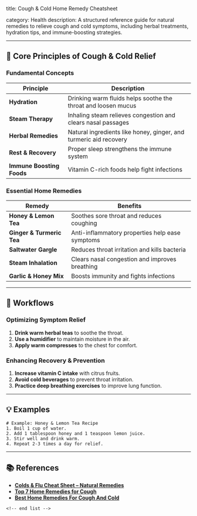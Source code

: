 title: Cough & Cold Home Remedy Cheatsheet

category: Health
description: A structured reference guide for natural remedies to relieve cough and cold symptoms, including herbal treatments, hydration tips, and immune-boosting strategies.

---

## 🤧 **Core Principles of Cough & Cold Relief**

### **Fundamental Concepts**

| Principle                       | Description                                                       |
| ------------------------------- | ----------------------------------------------------------------- |
| **Hydration**             | Drinking warm fluids helps soothe the throat and loosen mucus     |
| **Steam Therapy**         | Inhaling steam relieves congestion and clears nasal passages      |
| **Herbal Remedies**       | Natural ingredients like honey, ginger, and turmeric aid recovery |
| **Rest & Recovery**       | Proper sleep strengthens the immune system                        |
| **Immune Boosting Foods** | Vitamin C-rich foods help fight infections                        |

### **Essential Home Remedies**

| Remedy                          | Benefits                                        |
| ------------------------------- | ----------------------------------------------- |
| **Honey & Lemon Tea**     | Soothes sore throat and reduces coughing        |
| **Ginger & Turmeric Tea** | Anti-inflammatory properties help ease symptoms |
| **Saltwater Gargle**      | Reduces throat irritation and kills bacteria    |
| **Steam Inhalation**      | Clears nasal congestion and improves breathing  |
| **Garlic & Honey Mix**    | Boosts immunity and fights infections           |

---

## 🔄 **Workflows**

### **Optimizing Symptom Relief**

1. **Drink warm herbal teas** to soothe the throat.
2. **Use a humidifier** to maintain moisture in the air.
3. **Apply warm compresses** to the chest for comfort.

### **Enhancing Recovery & Prevention**

1. **Increase vitamin C intake** with citrus fruits.
2. **Avoid cold beverages** to prevent throat irritation.
3. **Practice deep breathing exercises** to improve lung function.

---

## 💡 **Examples**

```plaintext
# Example: Honey & Lemon Tea Recipe
1. Boil 1 cup of water.  
2. Add 1 tablespoon honey and 1 teaspoon lemon juice.  
3. Stir well and drink warm.  
4. Repeat 2-3 times a day for relief.  
```

---

## 📚 **References**

- **[Colds &amp; Flu Cheat Sheet – Natural Remedies](https://thenerdyfarmwife.com/colds-and-flu-reference-sheet/)**
- **[Top 7 Home Remedies for Cough](https://www.planetayurveda.com/library/top-7-home-remedies-for-cough/)**
- **[Best Home Remedies For Cough And Cold](https://homeandgardenreference.blogspot.com/2021/08/best-home-remedies-for-cough-and-cold.html)**

```
<!-- end list -->
```
